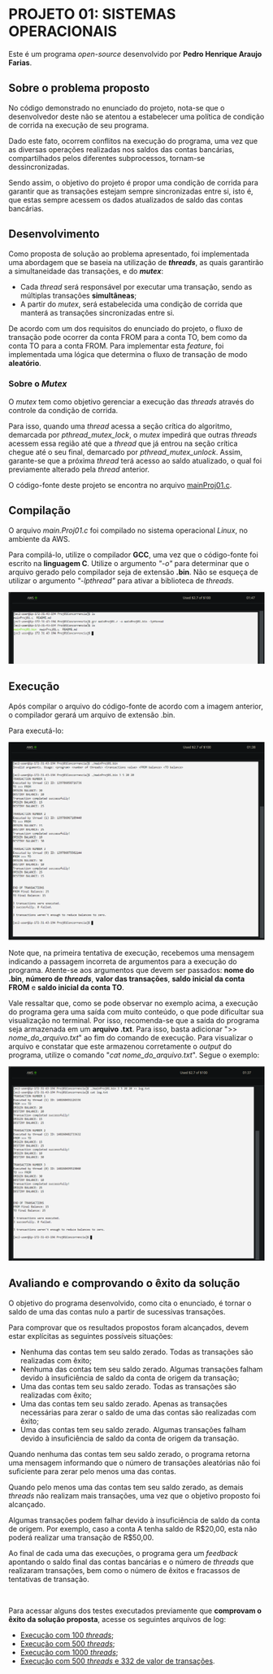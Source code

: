 <h1>PROJETO 01: SISTEMAS OPERACIONAIS</h1>
<p>Este é um programa <i>open-source</i> desenvolvido por <strong>Pedro Henrique Araujo Farias</strong>.</p>

<h2>Sobre o problema proposto</h2>
<p>No código demonstrado no enunciado do projeto, nota-se que o desenvolvedor deste não se atentou a estabelecer uma política de condição de corrida na execução de seu programa.</p>
<p>Dado este fato, ocorrem conflitos na execução do programa, uma vez que as diversas operações realizadas nos saldos das contas bancárias, compartilhados pelos diferentes subprocessos, tornam-se dessincronizadas.</p>
<p>Sendo assim, o objetivo do projeto é propor uma condição de corrida para garantir que as transações estejam sempre sincronizadas entre si, isto é, que estas sempre acessem os dados atualizados de saldo das contas bancárias.</p>

<h2>Desenvolvimento</h2>
<p>Como proposta de solução ao problema apresentado, foi implementada uma abordagem que se baseia na utilização de <i><strong>threads</strong></i>, as quais garantirão a simultaneidade das transações, e do <i><strong>mutex</strong></i>:</p>
<ul>
  <li>Cada <i>thread</i> será responsável por executar uma transação, sendo as múltiplas transações <strong>simultâneas</strong>;</li>
  <li>A partir do <i>mutex</i>, será estabelecida uma condição de corrida que manterá as transações sincronizadas entre si.</li>
</ul>
<p>De acordo com um dos requisitos do enunciado do projeto, o fluxo de transação pode ocorrer da conta FROM para a conta TO, bem como da conta TO para a conta FROM. Para implementar esta <i>feature</i>, foi implementada uma lógica que determina o fluxo de transação de modo <strong>aleatório</strong>.</p>

<h3>Sobre o <i><strong>Mutex</strong></i></h3>
<p>O <i>mutex</i> tem como objetivo gerenciar a execução das <i>threads</i> através do controle da condição de corrida.</p>
<p>Para isso, quando uma <i>thread</i> acessa a seção crítica do algoritmo, demarcada por <i>pthread_mutex_lock</i>, o <i>mutex</i> impedirá que outras <i>threads</i> acessem essa região até que a <i>thread</i> que já entrou na seção crítica chegue até o seu final, demarcado por <i>pthread_mutex_unlock</i>. Assim, garante-se que a próxima <i>thread</i> terá acesso ao saldo atualizado, o qual foi previamente alterado pela <i>thread</i> anterior.</p>

<p>O código-fonte deste projeto se encontra no arquivo <a href="https://github.com/K4NS0KUSH4/SOsV01D/blob/main/Proj01Concorrencia/mainProj01.c"  target="_blank">mainProj01.c</a>.</p>

<h2>Compilação</h2>
<p>O arquivo <i>main.Proj01.c</i> foi compilado no sistema operacional <i>Linux</i>, no ambiente da AWS.</p>
<p>Para compilá-lo, utilize o compilador <strong>GCC</strong>, uma vez que o código-fonte foi escrito na <strong>linguagem C</strong>. Utilize o argumento <i>"-o"</i> para determinar que o arquivo gerado pelo compilador seja de extensão <strong>.bin</strong>. Não se esqueça de utilizar o argumento <i>"-lpthread"</i> para ativar a biblioteca de <i>threads</i>.</p>
<img src="./assets/proj01compilacao.png">

<h2>Execução</h2>
<p>Após compilar o arquivo do código-fonte de acordo com a imagem anterior, o compilador gerará um arquivo de extensão .bin.</p>
<p>Para executá-lo: </p>
<img src="./assets/proj01execucaoparte01.png">
<p>Note que, na primeira tentativa de execução, recebemos uma mensagem indicando a passagem incorreta de argumentos para a execução do programa. Atente-se aos argumentos que devem ser passados: <strong>nome do .bin</strong>, <strong>número de <i>threads</i></strong>, <strong>valor das transações</strong>, <strong>saldo inicial da conta FROM</strong> e <strong>saldo inicial da conta TO</strong>.</p>

<p>Vale ressaltar que, como se pode observar no exemplo acima, a execução do programa gera uma saída com muito conteúdo, o que pode dificultar sua visualização no terminal. Por isso, recomenda-se que a saída do programa seja armazenada em um <strong>arquivo .txt</strong>. Para isso, basta adicionar ">> <i>nome_do_arquivo.txt</i>" ao fim do comando de execução. Para visualizar o arquivo e constatar que este armazenou corretamente o <i>output</i> do programa, utilize o comando "<i>cat nome_do_arquivo.txt</i>". Segue o exemplo:</p>
<img src="./assets/proj01execucaoparte02.png">

<h2>Avaliando e comprovando o êxito da solução</h2>
<p>O objetivo do programa desenvolvido, como cita o enunciado, é tornar o saldo de uma das contas nulo a partir de sucessivas transações.</p>
<p>Para comprovar que os resultados propostos foram alcançados, devem estar explícitas as seguintes possíveis situações:</p>
<ul>
  <li>Nenhuma das contas tem seu saldo zerado. Todas as transações são realizadas com êxito;</li>
  <li>Nenhuma das contas tem seu saldo zerado. Algumas transações falham devido à insuficiência de saldo da conta de origem da transação;</li>
  <li>Uma das contas tem seu saldo zerado. Todas as transações são realizadas com êxito;</li>
  <li>Uma das contas tem seu saldo zerado. Apenas as transações necessárias para zerar o saldo de uma das contas são realizadas com êxito;</li>
  <li>Uma das contas tem seu saldo zerado. Algumas transações falham devido à insuficiência de saldo da conta de origem da transação.</li>
</ul>
<p>Quando nenhuma das contas tem seu saldo zerado, o programa retorna uma mensagem informando que o número de transações aleatórias não foi suficiente para zerar pelo menos uma das contas.</p>
<p>Quando pelo menos uma das contas tem seu saldo zerado, as demais <i>threads</i> não realizam mais transações, uma vez que o objetivo proposto foi alcançado.</p>
<p>Algumas transações podem falhar devido à insuficiência de saldo da conta de origem. Por exemplo, caso a conta A tenha saldo de R$20,00, esta não poderá realizar uma transação de R$50,00.</p>
<p>Ao final de cada uma das execuções, o programa gera um <i>feedback</i> apontando o saldo final das contas bancárias e o número de <i>threads</i> que realizaram transações, bem como o número de êxitos e fracassos de tentativas de transação.</p>

<br>

<p>Para acessar alguns dos testes executados previamente que <strong>comprovam o êxito da solução proposta</strong>, acesse os seguintes arquivos de log:</p>
<ul>
  <li><a href="log100threads.txt">Execução com 100 <i>threads</i></a>;</li>
  <li><a href="log500threads.txt">Execução com 500 <i>threads</i></a>;</li>
  <li><a href="log1000threads.txt">Execução com 1000 <i>threads</i></a>;</li>
  <li><a href="log332transaction.txt">Execução com 500 <i>threads</i> e 332 de valor de transações</a>.</li>
</ul>
